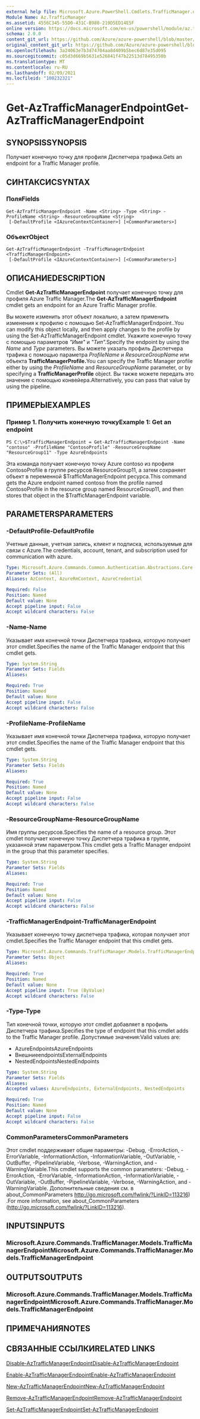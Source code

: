 ```yaml
---
external help file: Microsoft.Azure.PowerShell.Cmdlets.TrafficManager.dll-Help.xml
Module Name: Az.TrafficManager
ms.assetid: 4556C345-55D0-431C-B980-219D5ED14E5F
online version: https://docs.microsoft.com/en-us/powershell/module/az.trafficmanager/get-aztrafficmanagerendpoint
schema: 2.0.0
content_git_url: https://github.com/Azure/azure-powershell/blob/master/src/TrafficManager/TrafficManager/help/Get-AzTrafficManagerEndpoint.md
original_content_git_url: https://github.com/Azure/azure-powershell/blob/master/src/TrafficManager/TrafficManager/help/Get-AzTrafficManagerEndpoint.md
ms.openlocfilehash: 3a24063e7b3d74704aa8d409b5bec6d87e35d095
ms.sourcegitcommit: c05d3d669b5631e526841f47b22513d78495350b
ms.translationtype: MT
ms.contentlocale: ru-RU
ms.lasthandoff: 02/09/2021
ms.locfileid: "100232321"
---
```

# <span data-ttu-id="8e970-101">Get-AzTrafficManagerEndpoint</span><span class="sxs-lookup"><span data-stu-id="8e970-101">Get-AzTrafficManagerEndpoint</span></span>

## <span data-ttu-id="8e970-102">SYNOPSIS</span><span class="sxs-lookup"><span data-stu-id="8e970-102">SYNOPSIS</span></span>
<span data-ttu-id="8e970-103">Получает конечную точку для профиля Диспетчера трафика.</span><span class="sxs-lookup"><span data-stu-id="8e970-103">Gets an endpoint for a Traffic Manager profile.</span></span>

## <span data-ttu-id="8e970-104">СИНТАКСИС</span><span class="sxs-lookup"><span data-stu-id="8e970-104">SYNTAX</span></span>

### <span data-ttu-id="8e970-105">Поля</span><span class="sxs-lookup"><span data-stu-id="8e970-105">Fields</span></span>
```
Get-AzTrafficManagerEndpoint -Name <String> -Type <String> -ProfileName <String> -ResourceGroupName <String>
 [-DefaultProfile <IAzureContextContainer>] [<CommonParameters>]
```

### <span data-ttu-id="8e970-106">Объект</span><span class="sxs-lookup"><span data-stu-id="8e970-106">Object</span></span>
```
Get-AzTrafficManagerEndpoint -TrafficManagerEndpoint <TrafficManagerEndpoint>
 [-DefaultProfile <IAzureContextContainer>] [<CommonParameters>]
```

## <span data-ttu-id="8e970-107">ОПИСАНИЕ</span><span class="sxs-lookup"><span data-stu-id="8e970-107">DESCRIPTION</span></span>
<span data-ttu-id="8e970-108">Cmdlet **Get-AzTrafficManagerEndpoint** получает конечную точку для профиля Azure Traffic Manager.</span><span class="sxs-lookup"><span data-stu-id="8e970-108">The **Get-AzTrafficManagerEndpoint** cmdlet gets an endpoint for an Azure Traffic Manager profile.</span></span>

<span data-ttu-id="8e970-109">Вы можете изменить этот объект локально, а затем применить изменения к профилю с помощью Set-AzTrafficManagerEndpoint..</span><span class="sxs-lookup"><span data-stu-id="8e970-109">You can modify this object locally, and then apply changes to the profile by using the Set-AzTrafficManagerEndpoint cmdlet.</span></span>
<span data-ttu-id="8e970-110">Укажите конечную точку с помощью параметров *"Имя"* и *"Тип".*</span><span class="sxs-lookup"><span data-stu-id="8e970-110">Specify the endpoint by using the *Name* and *Type* parameters.</span></span>
<span data-ttu-id="8e970-111">Вы можете указать профиль Диспетчера трафика с помощью параметра *ProfileName* и *ResourceGroupName* или объекта **TrafficManagerProfile.**</span><span class="sxs-lookup"><span data-stu-id="8e970-111">You can specify the Traffic Manager profile either by using the *ProfileName* and *ResourceGroupName* parameter, or by specifying a **TrafficManagerProfile** object.</span></span>
<span data-ttu-id="8e970-112">Вы также можете передать это значение с помощью конвейера.</span><span class="sxs-lookup"><span data-stu-id="8e970-112">Alternatively, you can pass that value by using the pipeline.</span></span>

## <span data-ttu-id="8e970-113">ПРИМЕРЫ</span><span class="sxs-lookup"><span data-stu-id="8e970-113">EXAMPLES</span></span>

### <span data-ttu-id="8e970-114">Пример 1. Получить конечную точку</span><span class="sxs-lookup"><span data-stu-id="8e970-114">Example 1: Get an endpoint</span></span>
```
PS C:\>$TrafficManagerEndpoint = Get-AzTrafficManagerEndpoint -Name "contoso" -ProfileName "ContosoProfile" -ResourceGroupName "ResourceGroup11" -Type AzureEndpoints
```

<span data-ttu-id="8e970-115">Эта команда получает конечную точку Azure contoso из профиля ContosoProfile в группе ресурсов ResourceGroup11, а затем сохраняет объект в переменной $TrafficManagerEndpoint ресурса.</span><span class="sxs-lookup"><span data-stu-id="8e970-115">This command gets the Azure endpoint named contoso from the profile named ContosoProfile in the resource group named ResourceGroup11, and then stores that object in the $TrafficManagerEndpoint variable.</span></span>

## <span data-ttu-id="8e970-116">PARAMETERS</span><span class="sxs-lookup"><span data-stu-id="8e970-116">PARAMETERS</span></span>

### <span data-ttu-id="8e970-117">-DefaultProfile</span><span class="sxs-lookup"><span data-stu-id="8e970-117">-DefaultProfile</span></span>
<span data-ttu-id="8e970-118">Учетные данные, учетная запись, клиент и подписка, используемые для связи с Azure.</span><span class="sxs-lookup"><span data-stu-id="8e970-118">The credentials, account, tenant, and subscription used for communication with azure.</span></span>

```yaml
Type: Microsoft.Azure.Commands.Common.Authentication.Abstractions.Core.IAzureContextContainer
Parameter Sets: (All)
Aliases: AzContext, AzureRmContext, AzureCredential

Required: False
Position: Named
Default value: None
Accept pipeline input: False
Accept wildcard characters: False
```

### <span data-ttu-id="8e970-119">-Name</span><span class="sxs-lookup"><span data-stu-id="8e970-119">-Name</span></span>
<span data-ttu-id="8e970-120">Указывает имя конечной точки Диспетчера трафика, которую получает этот cmdlet.</span><span class="sxs-lookup"><span data-stu-id="8e970-120">Specifies the name of the Traffic Manager endpoint that this cmdlet gets.</span></span>

```yaml
Type: System.String
Parameter Sets: Fields
Aliases:

Required: True
Position: Named
Default value: None
Accept pipeline input: False
Accept wildcard characters: False
```

### <span data-ttu-id="8e970-121">-ProfileName</span><span class="sxs-lookup"><span data-stu-id="8e970-121">-ProfileName</span></span>
<span data-ttu-id="8e970-122">Указывает имя конечной точки Диспетчера трафика, которую получает этот cmdlet.</span><span class="sxs-lookup"><span data-stu-id="8e970-122">Specifies the name of the Traffic Manager endpoint that this cmdlet gets.</span></span>

```yaml
Type: System.String
Parameter Sets: Fields
Aliases:

Required: True
Position: Named
Default value: None
Accept pipeline input: False
Accept wildcard characters: False
```

### <span data-ttu-id="8e970-123">-ResourceGroupName</span><span class="sxs-lookup"><span data-stu-id="8e970-123">-ResourceGroupName</span></span>
<span data-ttu-id="8e970-124">Имя группы ресурсов.</span><span class="sxs-lookup"><span data-stu-id="8e970-124">Specifies the name of a resource group.</span></span>
<span data-ttu-id="8e970-125">Этот cmdlet получает конечную точку Диспетчера трафика в группе, указанной этим параметром.</span><span class="sxs-lookup"><span data-stu-id="8e970-125">This cmdlet gets a Traffic Manager endpoint in the group that this parameter specifies.</span></span>

```yaml
Type: System.String
Parameter Sets: Fields
Aliases:

Required: True
Position: Named
Default value: None
Accept pipeline input: False
Accept wildcard characters: False
```

### <span data-ttu-id="8e970-126">-TrafficManagerEndpoint</span><span class="sxs-lookup"><span data-stu-id="8e970-126">-TrafficManagerEndpoint</span></span>
<span data-ttu-id="8e970-127">Указывает конечную точку диспетчера трафика, которая получает этот cmdlet.</span><span class="sxs-lookup"><span data-stu-id="8e970-127">Specifies the Traffic Manager endpoint that this cmdlet gets.</span></span>

```yaml
Type: Microsoft.Azure.Commands.TrafficManager.Models.TrafficManagerEndpoint
Parameter Sets: Object
Aliases:

Required: True
Position: Named
Default value: None
Accept pipeline input: True (ByValue)
Accept wildcard characters: False
```

### <span data-ttu-id="8e970-128">-Type</span><span class="sxs-lookup"><span data-stu-id="8e970-128">-Type</span></span>
<span data-ttu-id="8e970-129">Тип конечной точки, которую этот cmdlet добавляет в профиль Диспетчера трафика.</span><span class="sxs-lookup"><span data-stu-id="8e970-129">Specifies the type of endpoint that this cmdlet adds to the Traffic Manager profile.</span></span>
<span data-ttu-id="8e970-130">Допустимые значения:</span><span class="sxs-lookup"><span data-stu-id="8e970-130">Valid values are:</span></span> 

- <span data-ttu-id="8e970-131">AzureEndpoints</span><span class="sxs-lookup"><span data-stu-id="8e970-131">AzureEndpoints</span></span>
- <span data-ttu-id="8e970-132">Внешниеendpoints</span><span class="sxs-lookup"><span data-stu-id="8e970-132">ExternalEndpoints</span></span>
- <span data-ttu-id="8e970-133">NestedEndpoints</span><span class="sxs-lookup"><span data-stu-id="8e970-133">NestedEndpoints</span></span>

```yaml
Type: System.String
Parameter Sets: Fields
Aliases:
Accepted values: AzureEndpoints, ExternalEndpoints, NestedEndpoints

Required: True
Position: Named
Default value: None
Accept pipeline input: False
Accept wildcard characters: False
```

### <span data-ttu-id="8e970-134">CommonParameters</span><span class="sxs-lookup"><span data-stu-id="8e970-134">CommonParameters</span></span>
<span data-ttu-id="8e970-135">Этот cmdlet поддерживает общие параметры: -Debug, -ErrorAction, -ErrorVariable, -InformationAction, -InformationVariable, -OutVariable, -OutBuffer, -PipelineVariable, -Verbose, -WarningAction, and -WarningVariable.</span><span class="sxs-lookup"><span data-stu-id="8e970-135">This cmdlet supports the common parameters: -Debug, -ErrorAction, -ErrorVariable, -InformationAction, -InformationVariable, -OutVariable, -OutBuffer, -PipelineVariable, -Verbose, -WarningAction, and -WarningVariable.</span></span> <span data-ttu-id="8e970-136">Дополнительные сведения см. в about_CommonParameters http://go.microsoft.com/fwlink/?LinkID=113216) .</span><span class="sxs-lookup"><span data-stu-id="8e970-136">For more information, see about_CommonParameters (http://go.microsoft.com/fwlink/?LinkID=113216).</span></span>

## <span data-ttu-id="8e970-137">INPUTS</span><span class="sxs-lookup"><span data-stu-id="8e970-137">INPUTS</span></span>

### <span data-ttu-id="8e970-138">Microsoft.Azure.Commands.TrafficManager.Models.TrafficManagerEndpoint</span><span class="sxs-lookup"><span data-stu-id="8e970-138">Microsoft.Azure.Commands.TrafficManager.Models.TrafficManagerEndpoint</span></span>

## <span data-ttu-id="8e970-139">OUTPUTS</span><span class="sxs-lookup"><span data-stu-id="8e970-139">OUTPUTS</span></span>

### <span data-ttu-id="8e970-140">Microsoft.Azure.Commands.TrafficManager.Models.TrafficManagerEndpoint</span><span class="sxs-lookup"><span data-stu-id="8e970-140">Microsoft.Azure.Commands.TrafficManager.Models.TrafficManagerEndpoint</span></span>

## <span data-ttu-id="8e970-141">ПРИМЕЧАНИЯ</span><span class="sxs-lookup"><span data-stu-id="8e970-141">NOTES</span></span>

## <span data-ttu-id="8e970-142">СВЯЗАННЫЕ ССЫЛКИ</span><span class="sxs-lookup"><span data-stu-id="8e970-142">RELATED LINKS</span></span>

[<span data-ttu-id="8e970-143">Disable-AzTrafficManagerEndpoint</span><span class="sxs-lookup"><span data-stu-id="8e970-143">Disable-AzTrafficManagerEndpoint</span></span>](./Disable-AzTrafficManagerEndpoint.md)

[<span data-ttu-id="8e970-144">Enable-AzTrafficManagerEndpoint</span><span class="sxs-lookup"><span data-stu-id="8e970-144">Enable-AzTrafficManagerEndpoint</span></span>](./Enable-AzTrafficManagerEndpoint.md)

[<span data-ttu-id="8e970-145">New-AzTrafficManagerEndpoint</span><span class="sxs-lookup"><span data-stu-id="8e970-145">New-AzTrafficManagerEndpoint</span></span>](./New-AzTrafficManagerEndpoint.md)

[<span data-ttu-id="8e970-146">Remove-AzTrafficManagerEndpoint</span><span class="sxs-lookup"><span data-stu-id="8e970-146">Remove-AzTrafficManagerEndpoint</span></span>](./Remove-AzTrafficManagerEndpoint.md)

[<span data-ttu-id="8e970-147">Set-AzTrafficManagerEndpoint</span><span class="sxs-lookup"><span data-stu-id="8e970-147">Set-AzTrafficManagerEndpoint</span></span>](./Set-AzTrafficManagerEndpoint.md)


